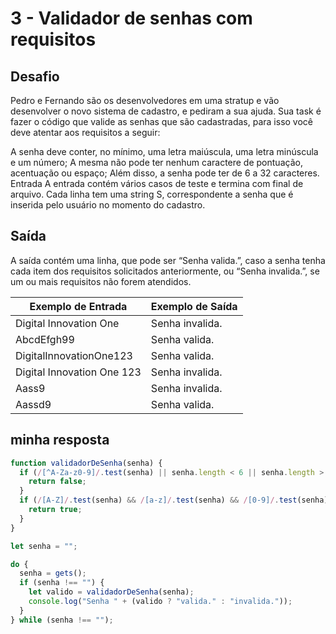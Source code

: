 # 3 - Validador de senhas com requisitos

## Desafio

Pedro e Fernando são os desenvolvedores em uma stratup e vão desenvolver o novo sistema de cadastro, e pediram a sua ajuda. Sua task é fazer o código que valide as senhas que são cadastradas, para isso você deve atentar aos requisitos a seguir:

A senha deve conter, no mínimo, uma letra maiúscula, uma letra minúscula e um número;
A mesma não pode ter nenhum caractere de pontuação, acentuação ou espaço;
Além disso, a senha pode ter de 6 a 32 caracteres.
Entrada
A entrada contém vários casos de teste e termina com final de arquivo. Cada linha tem uma string S, correspondente a senha que é inserida pelo usuário no momento do cadastro.

## Saída

A saída contém uma linha, que pode ser “Senha valida.”, caso a senha tenha cada item dos requisitos solicitados anteriormente, ou “Senha invalida.”, se um ou mais requisitos não forem atendidos.

| Exemplo de Entrada         | Exemplo de Saída |
| -------------------------- | ---------------- |
| Digital Innovation One     | Senha invalida.  |
| AbcdEfgh99                 | Senha valida.    |
| DigitalInnovationOne123    | Senha valida.    |
| Digital Innovation One 123 | Senha invalida.  |
| Aass9                      | Senha invalida.  |
| Aassd9                     | Senha valida.    |

## minha resposta

```javascript
function validadorDeSenha(senha) {
  if (/[^A-Za-z0-9]/.test(senha) || senha.length < 6 || senha.length > 32) {
    return false;
  }
  if (/[A-Z]/.test(senha) && /[a-z]/.test(senha) && /[0-9]/.test(senha)) {
    return true;
  }
}

let senha = "";

do {
  senha = gets();
  if (senha !== "") {
    let valido = validadorDeSenha(senha);
    console.log("Senha " + (valido ? "valida." : "invalida."));
  }
} while (senha !== "");
```
